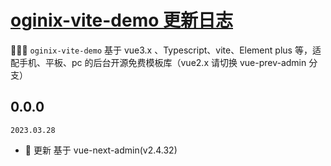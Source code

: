 # <a href="https://github.com/akram8/oginix-vite-demo" target="_blank">oginix-vite-demo 更新日志</a>

🎉🎉🔥 `oginix-vite-demo` 基于 vue3.x 、Typescript、vite、Element plus 等，适配手机、平板、pc 的后台开源免费模板库（vue2.x 请切换 vue-prev-admin 分支）

## 0.0.0

`2023.03.28`

- 🌟 更新 基于 <a src="https://gitee.com/lyt-top/vue-next-admin">vue-next-admin(v2.4.32)</a>
